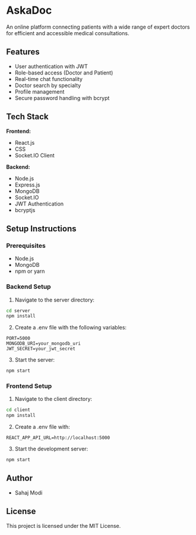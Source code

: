 # AskaDoc

An online platform connecting patients with a wide range of expert doctors for efficient and accessible medical consultations.

## Features

* User authentication with JWT
* Role-based access (Doctor and Patient)
* Real-time chat functionality
* Doctor search by specialty
* Profile management
* Secure password handling with bcrypt

## Tech Stack

**Frontend:**
- React.js
- CSS
- Socket.IO Client

**Backend:**
- Node.js
- Express.js
- MongoDB
- Socket.IO
- JWT Authentication
- bcryptjs

## Setup Instructions

### Prerequisites
- Node.js
- MongoDB
- npm or yarn

### Backend Setup
1. Navigate to the server directory:
```bash
cd server
npm install
```

2. Create a .env file with the following variables:
```
PORT=5000
MONGODB_URI=your_mongodb_uri
JWT_SECRET=your_jwt_secret
```

3. Start the server:
```bash
npm start
```

### Frontend Setup
1. Navigate to the client directory:
```bash
cd client
npm install
```

2. Create a .env file with:
```
REACT_APP_API_URL=http://localhost:5000
```

3. Start the development server:
```bash
npm start
```

## Author

* Sahaj Modi

## License

This project is licensed under the MIT License. 